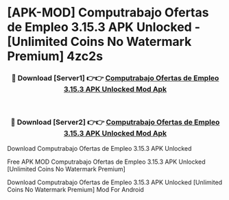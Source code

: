 # [APK-MOD] Computrabajo Ofertas de Empleo 3.15.3 APK Unlocked - [Unlimited Coins No Watermark Premium] 4zc2s



<div align="center">
<h3>🔴 Download [Server1] 👉👉 <a href="https://momento.my/?title=Computrabajo_Ofertas_de_Empleo_3.15.3_APK_Unlocked">Computrabajo Ofertas de Empleo 3.15.3 APK Unlocked Mod Apk</a></h3><br>

<h3>🔴 Download [Server2] 👉👉 <a href="https://momento.my/?title=Computrabajo_Ofertas_de_Empleo_3.15.3_APK_Unlocked">Computrabajo Ofertas de Empleo 3.15.3 APK Unlocked Mod Apk</a></h3>
</div>



Download Computrabajo Ofertas de Empleo 3.15.3 APK Unlocked 

Free APK MOD Computrabajo Ofertas de Empleo 3.15.3 APK Unlocked [Unlimited Coins No Watermark Premium]

Download Computrabajo Ofertas de Empleo 3.15.3 APK Unlocked [Unlimited Coins No Watermark Premium] Mod For Android
